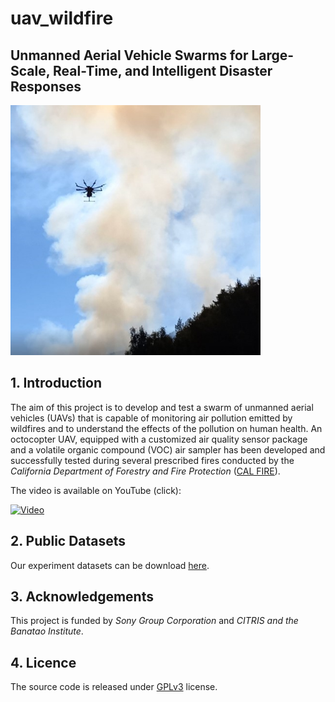 # uav_wildfire
## Unmanned Aerial Vehicle Swarms for Large-Scale, Real-Time, and Intelligent Disaster Responses

<img src="figures/image.jpg" width="400">

## 1. Introduction
The aim of this project is to develop and test a swarm of unmanned aerial vehicles (UAVs) that is capable of monitoring air pollution emitted by wildfires and to understand the effects of the pollution on human health. An octocopter UAV, equipped with a customized air quality sensor package and a volatile organic compound (VOC) air sampler has been developed and successfully tested during several prescribed fires conducted by the *California Department of Forestry and Fire Protection* ([CAL FIRE](https://www.fire.ca.gov/)).

The video is available on YouTube (click):

[![Video](https://img.youtube.com/vi/G5CuAxj2LFU/hqdefault.jpg)](https://www.youtube.com/watch?v=G5CuAxj2LFU)

## 2. Public Datasets
Our experiment datasets can be download [here](https://drive.google.com/drive/folders/1dLcnC4mP8gCwBGYy3MEUzfnSb1v5YxFl?usp=sharing).

## 3. Acknowledgements
This project is funded by *Sony Group Corporation* and *CITRIS and the Banatao Institute*.

## 4. Licence
The source code is released under [GPLv3](http://www.gnu.org/licenses/) license.